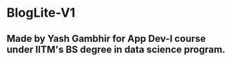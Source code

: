 # BlogLite-V1

## Made by Yash Gambhir for App Dev-I course under IITM's BS degree in data science program.
